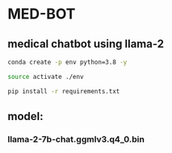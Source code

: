 # MED-BOT
## medical chatbot using llama-2
```bash
conda create -p env python=3.8 -y
```

```bash
source activate ./env
```

```bash
pip install -r requirements.txt
```
## model: 
### llama-2-7b-chat.ggmlv3.q4_0.bin
